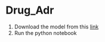 # Drug_Adr
1. Download the model from this [link]([https://drive.google.com/file/d/1y0CDvZKKbLiWjGet2axdIosHpyNycC2u/view?usp=drive_link](https://drive.google.com/file/d/1y0CDvZKKbLiWjGet2axdIosHpyNycC2u/view?usp=sharing)https://drive.google.com/file/d/1y0CDvZKKbLiWjGet2axdIosHpyNycC2u/view?usp=sharing)
2. Run the python notebook
